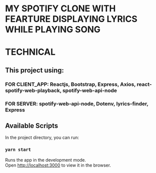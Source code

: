 # MY SPOTIFY CLONE WITH FEARTURE DISPLAYING LYRICS WHILE PLAYING SONG

# TECHNICAL
## This project using: 
### FOR CLIENT_APP: Reactjs, Bootstrap, Express, Axios, react-spotify-web-playback, spotify-web-api-node
### FOR SERVER: spotify-web-api-node, Dotenv, lyrics-finder, Express


## Available Scripts

In the project directory, you can run:

### `yarn start`

Runs the app in the development mode.\
Open [http://localhost:3000](http://localhost:3000) to view it in the browser.


